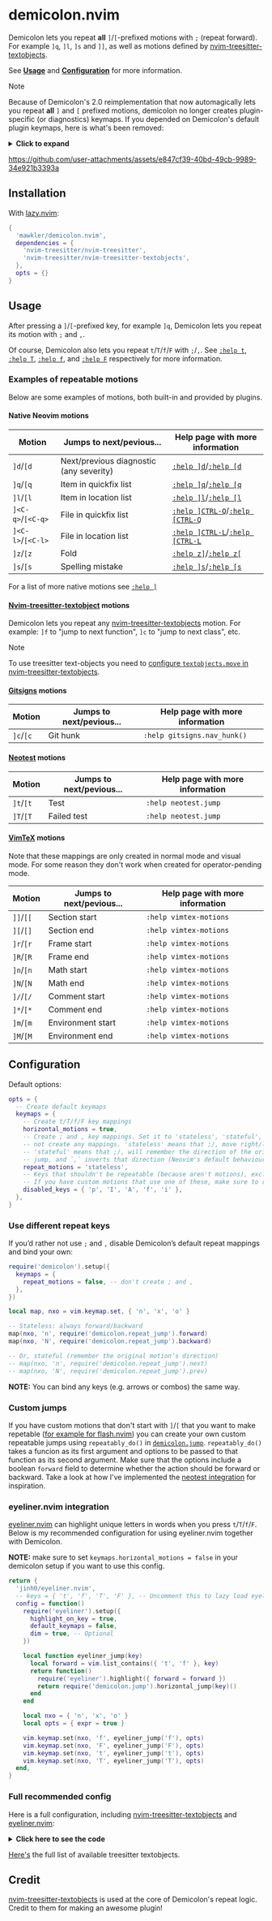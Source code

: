 # demicolon.nvim

Demicolon lets you repeat **all** `]`/`[`-prefixed motions with `;` (repeat forward). For example `]q`, `]l`, `]s` and `]]`, as well as motions defined by [nvim-treesitter-textobjects](https://github.com/nvim-treesitter/nvim-treesitter-textobjects?tab=readme-ov-file#text-objects-move).

See [**Usage**](#usage) and [**Configuration**](#configuration) for more information.

> [!NOTE]
> Because of Demicolon's 2.0 reimplementation that now automagically lets you repeat **all** `]` and `[` prefixed motions, demicolon no longer creates plugin-specific (or diagnostics) keymaps. If you depended on Demicolon's default plugin keymaps, here is what's been removed:

<details>
<summary><b>Click to expand</b></summary>

```lua
-- Diagnostics
local function diagnostic_jump(count, severity)
  return function()
    vim.diagnostic.jump({ count = count, severity = severity })
  end
end

local map, nxo = vim.keymap.set, { 'n', 'x', 'o' }
local severity = vim.diagnostic.severity
local error, warn, info, hint = severity.ERROR, severity.WARN, severity.INFO, severity.HINT

map(nxo, ']e', diagnostic_jump(1, error), { desc = 'Next error' })
map(nxo, '[e', diagnostic_jump(-1, error), { desc = 'Previous error' })

map(nxo, ']w', diagnostic_jump(1, warn), { desc = 'Next warning' })
map(nxo, '[w', diagnostic_jump(-1, warn), { desc = 'Previous warning' })

map(nxo, ']i', diagnostic_jump(1, info), { desc = 'Next info' })
map(nxo, '[i', diagnostic_jump(1, info), { desc = 'Previous info' })

map(nxo, ']h', diagnostic_jump(1, hint), { desc = 'Next hint' })
map(nxo, '[h', diagnostic_jump(-1, hint), { desc = 'Previous hint' })

-- Gitsigns (from its README):
local map = vim.keymap.set
map('n', ']c', function()
  if vim.wo.diff then
    vim.cmd.normal({ ']c', bang = true })
  else
    gitsigns.nav_hunk('next')
  end
end)

map('n', '[c', function()
  if vim.wo.diff then
    vim.cmd.normal({ '[c', bang = true })
  else
    gitsigns.nav_hunk('prev')
  end
end)

-- Neotest
local map, nxo = vim.keymap.set, { 'n', 'x', 'o' }

local function neotest_jump(direction, status)
  return function()
    require('neotest').jump[direction]({ status = status })
  end
end

map(nxo, ']t', neotest_jump('next'), { desc = 'Next test' })
map(nxo, '[t', neotest_jump('prev'), { desc = 'Previous test' })
map(nxo, ']T', neotest_jump('next', 'failed'), { desc = 'Next failed test' })
map(nxo, '[T', neotest_jump('prev', 'failed'), { desc = 'Previous failed test' })
```

</details>

https://github.com/user-attachments/assets/e847cf39-40bd-49cb-9989-34e921b3393a

## Installation

With [lazy.nvim](https://github.com/folke/lazy.nvim):

```lua
{
  'mawkler/demicolon.nvim',
  dependencies = {
    'nvim-treesitter/nvim-treesitter',
    'nvim-treesitter/nvim-treesitter-textobjects',
  },
  opts = {}
}
```

## Usage

After pressing a `]`/`[`-prefixed key, for example `]q`, Demicolon lets you repeat its motion with `;` and `,`.

Of course, Demicolon also lets you repeat `t`/`T`/`f`/`F` with `;`/`,`. See [`:help t`](https://neovim.io/doc/user/motion.html#t), [`:help T`](https://neovim.io/doc/user/motion.html#T), [`:help f`](https://neovim.io/doc/user/motion.html#f), and [`:help F`](https://neovim.io/doc/user/motion.html#F) respectively for more information.

### Examples of repeatable motions

Below are some examples of motions, both built-in and provided by plugins.

#### Native Neovim motions

| Motion            | Jumps to next/pevious...                | Help page with more information                                                                                                             |
| ----------------- | --------------------------------------- | ------------------------------------------------------------------------------------------------------------------------------------------- |
| `]d`/`[d`         | Next/previous diagnostic (any severity) | [`:help ]d`](https://neovim.io/doc/user/tagsrch.html#%5Dd-default)/[`:help [d`](https://neovim.io/doc/user/tagsrch.html#%5Bd-default)       |
| `]q`/`[q`         | Item in quickfix list                   | [`:help ]q`](https://neovim.io/doc/user/quickfix.html#%5Dq)/[`:help [q`](https://neovim.io/doc/user/quickfix.html#%5Bq)                     |
| `]l`/`[l`         | Item in location list                   | [`:help ]l`](https://neovim.io/doc/user/quickfix.html#%5Dl)/[`:help [l`](https://neovim.io/doc/user/quickfix.html#%5Bl)                     |
| `]<C-q>`/`[<C-q>` | File in quickfix list                   | [`:help ]CTRL-Q`](https://neovim.io/doc/user/quickfix.html#%5DCTRL-Q)/[`:help [CTRL-Q`](https://neovim.io/doc/user/quickfix.html#%5BCTRL-Q) |
| `]<C-l>`/`[<C-l>` | File in location list                   | [`:help ]CTRL-L`](https://neovim.io/doc/user/quickfix.html#%5DCTRL-L)/[`:help [CTRL-L`](https://neovim.io/doc/user/quickfix.html#%5BCTRL-L) |
| `]z`/`[z`         | Fold                                    | [`:help z]`](https://neovim.io/doc/user/fold.html#%5Dz)/[`:help z[`](https://neovim.io/doc/user/fold.html#%5Bz)                                 |
| `]s`/`[s`         | Spelling mistake                        | [`:help ]s`](https://neovim.io/doc/user/spell.html#%5Ds)/[`:help [s`](https://neovim.io/doc/user/spell.html#%5Bs)                           |

For a list of more native motions see [`:help ]`](https://neovim.io/doc/user/vimindex.html#%5D)

#### [Nvim-treesitter-textobject](https://github.com/nvim-treesitter/nvim-treesitter-textobjects?tab=readme-ov-file#text-objects-move) motions

Demicolon lets you repeat any [nvim-treesitter-textobjects](https://github.com/nvim-treesitter/nvim-treesitter-textobjects?tab=readme-ov-file#text-objects-move) motion. For example: `]f` to "jump to next function", `]c` to "jump to next class", etc.

> [!NOTE]
> To use treesitter text-objects you need to [configure `textobjects.move` in nvim-treesitter-textobjects](https://github.com/nvim-treesitter/nvim-treesitter-textobjects?tab=readme-ov-file#text-objects-move).

#### [Gitsigns](https://github.com/lewis6991/gitsigns.nvim) motions

| Motion    | Jumps to next/pevious... | Help page with more information |
| --------- | ------------------------ | ------------------------------- |
| `]c`/`[c` | Git hunk                 | `:help gitsigns.nav_hunk()`     |

#### [Neotest](https://github.com/nvim-neotest/neotest) motions

| Motion    | Jumps to next/pevious... | Help page with more information |
| --------- | ------------------------ | ------------------------------- |
| `]t`/`[t` | Test                     | `:help neotest.jump`            |
| `]T`/`[T` | Failed test              | `:help neotest.jump`            |

#### [VimTeX](https://github.com/lervag/vimtex) motions

Note that these mappings are only created in normal mode and visual mode. For some reason they don't work when created for operator-pending mode.

| Motion    | Jumps to next/pevious... | Help page with more information |
| --------- | ------------------------ | ------------------------------- |
| `]]`/`[[` | Section start            | `:help vimtex-motions`          |
| `][`/`[]` | Section end              | `:help vimtex-motions`          |
| `]r`/`[r` | Frame start              | `:help vimtex-motions`          |
| `]R`/`[R` | Frame end                | `:help vimtex-motions`          |
| `]n`/`[n` | Math start               | `:help vimtex-motions`          |
| `]N`/`[N` | Math end                 | `:help vimtex-motions`          |
| `]/`/`[/` | Comment start            | `:help vimtex-motions`          |
| `]*`/`[*` | Comment end              | `:help vimtex-motions`          |
| `]m`/`[m` | Environment start        | `:help vimtex-motions`          |
| `]M`/`[M` | Environment end          | `:help vimtex-motions`          |

## Configuration

Default options:

```lua
opts = {
  -- Create default keymaps
  keymaps = {
    -- Create t/T/f/F key mappings
    horizontal_motions = true,
    -- Create ; and , key mappings. Set it to 'stateless', 'stateful', or false to
    -- not create any mappings. 'stateless' means that ;/, move right/left.
    -- 'stateful' means that ;/, will remember the direction of the original
    -- jump, and `,` inverts that direction (Neovim's default behaviour).
    repeat_motions = 'stateless',
    -- Keys that shouldn't be repeatable (because aren't motions), excluding the prefix `]`/`[`
    -- If you have custom motions that use one of these, make sure to remove that key from here
    disabled_keys = { 'p', 'I', 'A', 'f', 'i' },
  },
}
```

### Use different repeat keys

If you’d rather not use `;` and `,` disable Demicolon’s default repeat mappings and bind your own:

```lua
require('demicolon').setup({
  keymaps = {
    repeat_motions = false, -- don't create ; and ,
  },
})

local map, nxo = vim.keymap.set, { 'n', 'x', 'o' }

-- Stateless: always forward/backward
map(nxo, 'n', require('demicolon.repeat_jump').forward)
map(nxo, 'N', require('demicolon.repeat_jump').backward)

-- Or, stateful (remember the original motion’s direction)
-- map(nxo, 'n', require('demicolon.repeat_jump').next)
-- map(nxo, 'N', require('demicolon.repeat_jump').prev)

```

**NOTE:** You can bind any keys (e.g. arrows or <leader> combos) the same way.

### Custom jumps

If you have custom motions that don't start with `]`/`[` that you want to make repetable ([for example for flash.nvim](https://github.com/mawkler/demicolon.nvim/issues/11)) you can create your own custom repeatable jumps using `repeatably_do()` in [`demicolon.jump`](./lua/demicolon/jump.lua). `repeatably_do()` takes a funcion as its first argument and options to be passed to that function as its second argument. Make sure that the options include a boolean `forward` field to determine whether the action should be forward or backward. Take a look at how I've implemented the [neotest integration](./lua/demicolon/integrations/neotest.lua#L4-L17) for inspiration.

### eyeliner.nvim integration

[eyeliner.nvim](https://github.com/jinh0/eyeliner.nvim) can highlight unique letters in words when you press `t`/`T`/`f`/`F`. Below is my recommended configuration for using eyeliner.nvim together with Demicolon.

**NOTE:** make sure to set `keymaps.horizontal_motions = false` in your demicolon setup if you want to use this config.

```lua
return {
  'jinh0/eyeliner.nvim',
  -- keys = { 't', 'f', 'T', 'F' }, -- Uncomment this to lazy load eyeliner.nvim
  config = function()
    require('eyeliner').setup({
      highlight_on_key = true,
      default_keymaps = false,
      dim = true, -- Optional
    })

    local function eyeliner_jump(key)
      local forward = vim.list_contains({ 't', 'f' }, key)
      return function()
        require('eyeliner').highlight({ forward = forward })
        return require('demicolon.jump').horizontal_jump(key)()
      end
    end

    local nxo = { 'n', 'x', 'o' }
    local opts = { expr = true }

    vim.keymap.set(nxo, 'f', eyeliner_jump('f'), opts)
    vim.keymap.set(nxo, 'F', eyeliner_jump('F'), opts)
    vim.keymap.set(nxo, 't', eyeliner_jump('t'), opts)
    vim.keymap.set(nxo, 'T', eyeliner_jump('T'), opts)
  end,
}
```

### Full recommended config

Here is a full configuration, including [nvim-treesitter-textobjects](https://github.com/nvim-treesitter/nvim-treesitter-textobjects) and [eyeliner.nvim](https://github.com/jinh0/eyeliner.nvim):

<details>
<summary><b>Click here to see the code</b></summary>

```lua
require('lazy').setup({
  {
    'nvim-treesitter/nvim-treesitter-textobjects',
    dependencies = 'nvim-treesitter/nvim-treesitter',
    build = ':TSUpdate',
    config = function()
      require('nvim-treesitter.configs').setup({
        ensure_installed = 'all',
        textobjects = {
          move = {
            enable = true,
            goto_next_start = {
              [']f'] = '@function.outer',
              [']a'] = '@argument.outer',
              [']m'] = '@method.outer',
              -- ...
            },
            goto_previous_start = {
              ['[f'] = '@function.outer',
              ['[a'] = '@argument.outer',
              ['[m'] = '@method.outer',
              -- ...
            },
          },
        },
      })
    end,
  },
  {
    'jinh0/eyeliner.nvim',
    keys = { 't', 'f', 'T', 'F' },
    config = function()
      require('eyeliner').setup({
        highlight_on_key = true,
        dim = true,
        default_keymaps = false,
      })

      local function eyeliner_jump(key)
        local forward = vim.list_contains({ 't', 'f' }, key)
        return function()
          require('eyeliner').highlight({ forward = forward })
          return require('demicolon.jump').horizontal_jump(key)()
        end
      end

      local map, nxo, opts = vim.keymap.set, { 'n', 'x', 'o' }, { expr = true }

      map(nxo, 'f', eyeliner_jump('f'), opts)
      map(nxo, 'F', eyeliner_jump('F'), opts)
      map(nxo, 't', eyeliner_jump('t'), opts)
      map(nxo, 'T', eyeliner_jump('T'), opts)
    end,
  },
  {
    'mawkler/demicolon.nvim',
    dependencies = {
      'nvim-treesitter/nvim-treesitter',
      'nvim-treesitter/nvim-treesitter-textobjects',
    },
    opts = {
      keymaps = {
        horizontal_motions = false,
        -- `f` is removed from this table because we have mapped it to
        -- `@function.outer` with nvim-treesitter-textobjects
        disabled_keys = { 'p', 'I', 'A', 'i' },
      },
    },
  },
})
```

</details>

[Here's](https://github.com/nvim-treesitter/nvim-treesitter-textobjects?tab=readme-ov-file#built-in-textobjects) the full list of available treesitter textobjects.

## Credit

[nvim-treesitter-textobjects](https://github.com/nvim-treesitter/nvim-treesitter-textobjects) is used at the core of Demicolon's repeat logic. Credit to them for making an awesome plugin!
